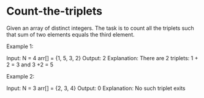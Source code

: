 # Count-the-triplets
Given an array of distinct integers. The task is to count all the triplets 
such that sum of two elements equals the third element.

Example 1:

Input: 
N = 4 
arr[] = {1, 5, 3, 2}
Output: 2 
Explanation: There are 2 triplets:
 1 + 2 = 3 and 3 +2 = 5

Example 2:

Input: 
N = 3
arr[] = {2, 3, 4}
Output: 0
Explanation: No such triplet exits
